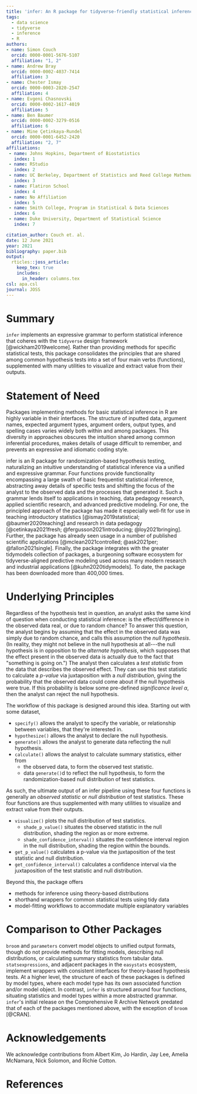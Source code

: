 ```yaml
---
title: 'infer: An R package for tidyverse-friendly statistical inference'
tags:
  - data science
  - tidyverse
  - inference
  - R
authors:
- name: Simon Couch
  orcid: 0000-0001-5676-5107
  affiliation: "1, 2"
- name: Andrew Bray
  orcid: 0000-0002-4037-7414
  affiliation: 3
- name: Chester Ismay
  orcid: 0000-0003-2820-2547
  affiliation: 4
- name: Evgeni Chasnovski
  orcid: 0000-0002-1617-4019
  affiliation: 5
- name: Ben Baumer
  orcid: 0000-0002-3279-0516
  affiliation: 6
- name: Mine Çetinkaya-Rundel
  orcid: 0000-0001-6452-2420
  affiliation: "2, 7"
affiliations:
 - name: Johns Hopkins, Department of Biostatistics
   index: 1
 - name: RStudio
   index: 2
 - name: UC Berkeley, Department of Statistics and Reed College Mathematics Department (on leave)
   index: 3
 - name: Flatiron School
   index: 4
 - name: No Affiliation
   index: 5
 - name: Smith College, Program in Statistical & Data Sciences
   index: 6
 - name: Duke University, Department of Statistical Science
   index: 7

citation_author: Couch et. al.
date: 12 June 2021
year: 2021
bibliography: paper.bib
output: 
  rticles::joss_article:
    keep_tex: true
    includes:
      in_header: columns.tex
csl: apa.csl
journal: JOSS
---
```


# Summary

`infer` implements an expressive grammar to perform statistical inference that coheres with the `tidyverse` design framework [@wickham2019welcome]. Rather than providing methods for specific statistical tests, this package consolidates the principles that are shared among common hypothesis tests into a set of four main verbs (functions), supplemented with many utilities to visualize and extract value from their outputs.

# Statement of Need

Packages implementing methods for basic statistical inference in R are highly variable in their interfaces. The structure of inputted data, argument names, expected argument types, argument orders, output types, and spelling cases varies widely both within and among packages. This diversity in approaches obscures the intuition shared among common inferential procedures, makes details of usage difficult to remember, and prevents an expressive and idiomatic coding style.

infer is an R package for randomization-based hypothesis testing, naturalizing an intuitive understanding of statistical inference via a unified and expressive grammar. Four functions provide functionality encompassing a large swath of basic frequentist statistical inference, abstracting away details of specific tests and shifting the focus of the analyst to the observed data and the processes that generated it. Such a grammar lends itself to applications in teaching, data pedagogy research, applied scientific research, and advanced predictive modeling. For one, the principled approach of the package has made it especially well-fit for use in teaching introductory statistics [@ismay2019statistical; @baumer2020teaching] and research in data pedagogy [@cetinkaya2021fresh; @fergusson2021introducing; @loy2021bringing]. Further, the package has already seen usage in a number of published scientific applications [@mclean2021controlled; @ask2021per; @fallon2021single]. Finally, the package integrates with the greater tidymodels collection of packages, a burgeoning software ecosystem for tidyverse-aligned predictive modeling used across many modern research and industrial applications [@kuhn2020tidymodels]. To date, the package has been downloaded more than 400,000 times.

# Underlying Principles

Regardless of the hypothesis test in question, an analyst asks the same kind of question when conducting statistical inference: is the effect/difference in the observed data real, or due to random chance? To answer this question, the analyst begins by assuming that the effect in the observed data was simply due to random chance, and calls this assumption the *null hypothesis*. (In reality, they might not believe in the null hypothesis at all---the null hypothesis is in opposition to the *alternate hypothesis*, which supposes that the effect present in the observed data is actually due to the fact that "something is going on.") The analyst then calculates a *test statistic* from the data that describes the observed effect. They can use this test statistic to calculate a *p-value* via juxtaposition with a *null distribution*, giving the probability that the observed data could come about if the null hypothesis were true. If this probability is below some pre-defined *significance level* $\alpha$, then the analyst can reject the null hypothesis.

The workflow of this package is designed around this idea. Starting out with some dataset,

+ `specify()` allows the analyst to specify the variable, or relationship between variables, that they're interested in.
+ `hypothesize()` allows the analyst to declare the null hypothesis.
+ `generate()` allows the analyst to generate data reflecting the null hypothesis.
+ `calculate()` allows the analyst to calculate summary statistics, either from
     * the observed data, to form the observed test statistic.
     * data `generate()`d to reflect the null hypothesis, to form the randomization-based null distribution of test statistics.

As such, the ultimate output of an infer pipeline using these four functions is generally an _observed statistic_ or _null distribution_ of test statistics. These four functions are thus supplemented with many utilities to visualize and extract value from their outputs.

+ `visualize()` plots the null distribution of test statistics.
     * `shade_p_value()` situates the observed statistic in the null distribution, shading the region as or more extreme.
     * `shade_confidence_interval()` situates the confidence interval region in the null distribution, shading the region within the bounds.
+ `get_p_value()` calculates a p-value via the juxtaposition of the test statistic and null distribution.
+ `get_confidence_interval()` calculates a confidence interval via the juxtaposition of the test statistic and null distribution.

Beyond this, the package offers

* methods for inference using theory-based distributions
* shorthand wrappers for common statistical tests using tidy data
* model-fitting workflows to accommodate multiple explanatory variables

# Comparison to Other Packages

`broom` and `parameters` convert model objects to unified output formats, though do not provide methods for fitting models, describing null distributions, or calculating summary statistics from tabular data. `statsexpressions`, and adjacent packages in the `easystats` ecosystem, implement wrappers with consistent interfaces for theory-based hypothesis tests. At a higher level, the structure of each of these packages is defined by model types, where each model type has its own associated function and/or model object. In contrast, `infer` is structured around four functions, situating statistics and model types within a more abstracted grammar. `infer`'s initial release on the Comprehensive R Archive Network predated that of each of the packages mentioned above, with the exception of `broom` [@CRAN].

# Acknowledgements

We acknowledge contributions from Albert Kim, Jo Hardin, Jay Lee, Amelia McNamara, Nick Solomon, and Richie Cotton.

# References
